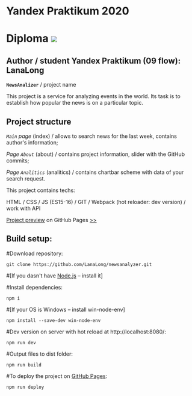 Yandex Praktikum **2020**
====
Diploma 
[![](https://img.shields.io/badge/version-1.1.0-green)](https://img.shields.io/badge/version-1.1.0-green)
===

Author / student Yandex Praktikum (09 flow): LanaLong
---


**`NewsAnalizer`** / project name

This project is a service for analyzing events in the world. Its task is to establish how popular the news is on a particular topic.

Project structure
-
*`Main`  page* (index) / allows to search news for the last week, contains author's information;

*Page  `About`* (about) / contains project information, slider with the GitHub commits;

*Page  `Analitics`* (analitics) / contains chartbar scheme with data of your search request.


This project contains techs:

HTML / CSS / JS (ES15-16) / GIT / Webpack (hot reloader: dev version) / work with API

[Project preview](https://lanalong.github.io/newsalalyzer/) on GitHub Pages  [&gt;&gt;](https://lanalong.github.io/newsalalyzer/)


Build setup:
-
#Download repository: 

`git clone https://github.com/LanaLong/newsanalyzer.git`

#[If you dasn't have [Node.js](https://nodejs.org/en/) – install it]

#Install dependencies:

`npm i`

#[If your OS is Windows – install win-node-env]

`npm install --save-dev win-node-env`

#Dev version on server with hot reload at http://localhost:8080/: 

`npm run dev`

#Output files to dist folder: 

`npm run build`

#To deploy the project on [GitHub Pages](https://lanalong.github.io/newsalalyzer/):

`npm run deploy`
